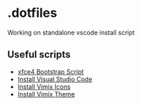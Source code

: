 # .dotfiles

Working on standalone vscode install script

## Useful scripts
 - [xfce4 Bootstrap Script](https://raw.githubusercontent.com/ifcodesdotnet/.dotfiles/master/scripts/bootstrap/bootstrap)
 - [Install Visual Studio Code](https://raw.githubusercontent.com/ifcodesdotnet/.dotfiles/master/scripts/install-software/install-vscode)
 - [Install Vimix Icons](https://raw.githubusercontent.com/ifcodesdotnet/.dotfiles/master/scripts/install-icons/install-vimix-icon)
 - [Install Vimix Theme](https://raw.githubusercontent.com/ifcodesdotnet/.dotfiles/master/scripts/install-themes/install-vimix-theme)
